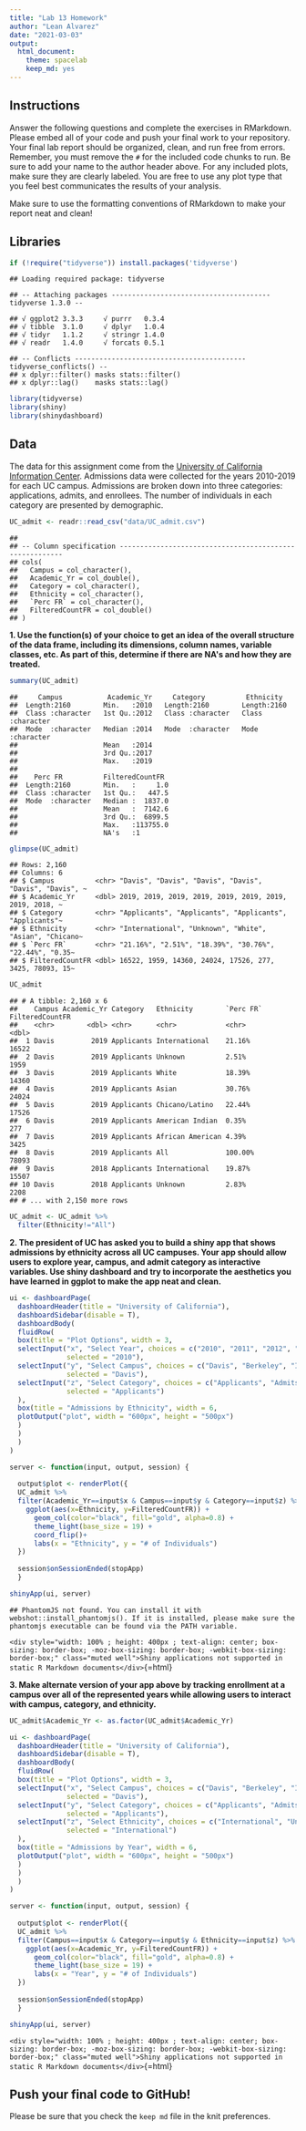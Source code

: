 ```yaml
---
title: "Lab 13 Homework"
author: "Lean Alvarez"
date: "2021-03-03"
output:
  html_document: 
    theme: spacelab
    keep_md: yes
---
```




## Instructions
Answer the following questions and complete the exercises in RMarkdown. Please embed all of your code and push your final work to your repository. Your final lab report should be organized, clean, and run free from errors. Remember, you must remove the `#` for the included code chunks to run. Be sure to add your name to the author header above. For any included plots, make sure they are clearly labeled. You are free to use any plot type that you feel best communicates the results of your analysis.  

Make sure to use the formatting conventions of RMarkdown to make your report neat and clean!  

## Libraries

```r
if (!require("tidyverse")) install.packages('tidyverse')
```

```
## Loading required package: tidyverse
```

```
## -- Attaching packages --------------------------------------- tidyverse 1.3.0 --
```

```
## √ ggplot2 3.3.3     √ purrr   0.3.4
## √ tibble  3.1.0     √ dplyr   1.0.4
## √ tidyr   1.1.2     √ stringr 1.4.0
## √ readr   1.4.0     √ forcats 0.5.1
```

```
## -- Conflicts ------------------------------------------ tidyverse_conflicts() --
## x dplyr::filter() masks stats::filter()
## x dplyr::lag()    masks stats::lag()
```


```r
library(tidyverse)
library(shiny)
library(shinydashboard)
```

## Data
The data for this assignment come from the [University of California Information Center](https://www.universityofcalifornia.edu/infocenter). Admissions data were collected for the years 2010-2019 for each UC campus. Admissions are broken down into three categories: applications, admits, and enrollees. The number of individuals in each category are presented by demographic.  

```r
UC_admit <- readr::read_csv("data/UC_admit.csv")
```

```
## 
## -- Column specification --------------------------------------------------------
## cols(
##   Campus = col_character(),
##   Academic_Yr = col_double(),
##   Category = col_character(),
##   Ethnicity = col_character(),
##   `Perc FR` = col_character(),
##   FilteredCountFR = col_double()
## )
```

**1. Use the function(s) of your choice to get an idea of the overall structure of the data frame, including its dimensions, column names, variable classes, etc. As part of this, determine if there are NA's and how they are treated.**  

```r
summary(UC_admit)
```

```
##     Campus           Academic_Yr     Category          Ethnicity        
##  Length:2160        Min.   :2010   Length:2160        Length:2160       
##  Class :character   1st Qu.:2012   Class :character   Class :character  
##  Mode  :character   Median :2014   Mode  :character   Mode  :character  
##                     Mean   :2014                                        
##                     3rd Qu.:2017                                        
##                     Max.   :2019                                        
##                                                                         
##    Perc FR          FilteredCountFR   
##  Length:2160        Min.   :     1.0  
##  Class :character   1st Qu.:   447.5  
##  Mode  :character   Median :  1837.0  
##                     Mean   :  7142.6  
##                     3rd Qu.:  6899.5  
##                     Max.   :113755.0  
##                     NA's   :1
```

```r
glimpse(UC_admit)
```

```
## Rows: 2,160
## Columns: 6
## $ Campus          <chr> "Davis", "Davis", "Davis", "Davis", "Davis", "Davis", ~
## $ Academic_Yr     <dbl> 2019, 2019, 2019, 2019, 2019, 2019, 2019, 2019, 2018, ~
## $ Category        <chr> "Applicants", "Applicants", "Applicants", "Applicants"~
## $ Ethnicity       <chr> "International", "Unknown", "White", "Asian", "Chicano~
## $ `Perc FR`       <chr> "21.16%", "2.51%", "18.39%", "30.76%", "22.44%", "0.35~
## $ FilteredCountFR <dbl> 16522, 1959, 14360, 24024, 17526, 277, 3425, 78093, 15~
```

```r
UC_admit
```

```
## # A tibble: 2,160 x 6
##    Campus Academic_Yr Category   Ethnicity        `Perc FR` FilteredCountFR
##    <chr>        <dbl> <chr>      <chr>            <chr>               <dbl>
##  1 Davis         2019 Applicants International    21.16%              16522
##  2 Davis         2019 Applicants Unknown          2.51%                1959
##  3 Davis         2019 Applicants White            18.39%              14360
##  4 Davis         2019 Applicants Asian            30.76%              24024
##  5 Davis         2019 Applicants Chicano/Latino   22.44%              17526
##  6 Davis         2019 Applicants American Indian  0.35%                 277
##  7 Davis         2019 Applicants African American 4.39%                3425
##  8 Davis         2019 Applicants All              100.00%             78093
##  9 Davis         2018 Applicants International    19.87%              15507
## 10 Davis         2018 Applicants Unknown          2.83%                2208
## # ... with 2,150 more rows
```

```r
UC_admit <- UC_admit %>% 
  filter(Ethnicity!="All")
```


**2. The president of UC has asked you to build a shiny app that shows admissions by ethnicity across all UC campuses. Your app should allow users to explore year, campus, and admit category as interactive variables. Use shiny dashboard and try to incorporate the aesthetics you have learned in ggplot to make the app neat and clean.**

```r
ui <- dashboardPage(
  dashboardHeader(title = "University of California"),
  dashboardSidebar(disable = T),
  dashboardBody(
  fluidRow(
  box(title = "Plot Options", width = 3,
  selectInput("x", "Select Year", choices = c("2010", "2011", "2012", "2013", "2014", "2015", "2016", "2017", "2018", "2019"),
              selected = "2010"),
  selectInput("y", "Select Campus", choices = c("Davis", "Berkeley", "Irvine", "Los_Angeles", "Merced", "Riverside", "San_Diego", "Santa_Barbara", "Santa_Cruz"),
              selected = "Davis"),
  selectInput("z", "Select Category", choices = c("Applicants", "Admits", "Enrollees"),
              selected = "Applicants")
  ), 
  box(title = "Admissions by Ethnicity", width = 6,
  plotOutput("plot", width = "600px", height = "500px")
  ) 
  ) 
  ) 
)

server <- function(input, output, session) { 
  
  output$plot <- renderPlot({
  UC_admit %>% 
  filter(Academic_Yr==input$x & Campus==input$y & Category==input$z) %>% 
    ggplot(aes(x=Ethnicity, y=FilteredCountFR)) + 
      geom_col(color="black", fill="gold", alpha=0.8) +
      theme_light(base_size = 19) +
      coord_flip()+
      labs(x = "Ethnicity", y = "# of Individuals")
  })
  
  session$onSessionEnded(stopApp)
  }

shinyApp(ui, server)
```

```
## PhantomJS not found. You can install it with webshot::install_phantomjs(). If it is installed, please make sure the phantomjs executable can be found via the PATH variable.
```

`<div style="width: 100% ; height: 400px ; text-align: center; box-sizing: border-box; -moz-box-sizing: border-box; -webkit-box-sizing: border-box;" class="muted well">Shiny applications not supported in static R Markdown documents</div>`{=html}



**3. Make alternate version of your app above by tracking enrollment at a campus over all of the represented years while allowing users to interact with campus, category, and ethnicity.**

```r
UC_admit$Academic_Yr <- as.factor(UC_admit$Academic_Yr)
```


```r
ui <- dashboardPage(
  dashboardHeader(title = "University of California"),
  dashboardSidebar(disable = T),
  dashboardBody(
  fluidRow(
  box(title = "Plot Options", width = 3,
  selectInput("x", "Select Campus", choices = c("Davis", "Berkeley", "Irvine", "Los_Angeles", "Merced", "Riverside", "San_Diego", "Santa_Barbara", "Santa_Cruz"),
              selected = "Davis"),
  selectInput("y", "Select Category", choices = c("Applicants", "Admits", "Enrollees"),
              selected = "Applicants"),
  selectInput("z", "Select Ethnicity", choices = c("International", "Unknown", "White", "Asian", "Chicano/Latino", "American Indian", "African American"),
              selected = "International")
  ), 
  box(title = "Admissions by Year", width = 6,
  plotOutput("plot", width = "600px", height = "500px")
  ) 
  ) 
  ) 
)

server <- function(input, output, session) { 
  
  output$plot <- renderPlot({
  UC_admit %>% 
  filter(Campus==input$x & Category==input$y & Ethnicity==input$z) %>% 
    ggplot(aes(x=Academic_Yr, y=FilteredCountFR)) + 
      geom_col(color="black", fill="gold", alpha=0.8) +
      theme_light(base_size = 19) +
      labs(x = "Year", y = "# of Individuals")
  })
  
  session$onSessionEnded(stopApp)
  }

shinyApp(ui, server)
```

`<div style="width: 100% ; height: 400px ; text-align: center; box-sizing: border-box; -moz-box-sizing: border-box; -webkit-box-sizing: border-box;" class="muted well">Shiny applications not supported in static R Markdown documents</div>`{=html}


## Push your final code to GitHub!
Please be sure that you check the `keep md` file in the knit preferences. 
